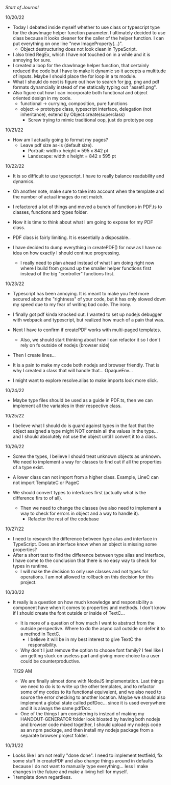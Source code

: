 *Start of Journal*

10/20/22
- Today I debated inside myself whether to use class or typescript type for the drawImage helper function parameter. I ultimately decided to use class because it looks cleaner for the caller of the helper function. I can put everything on one line "new ImageProperty(...)".
  - Object destructuring does not look clean in TypeScript.
- I also tried RegEx, which I have not touched on in a while and it is annoying for sure.
- I created a loop for the drawImage helper function, that certainly reduced the code but I have to make it dynamic so it accepts a multitude of inputs. Maybe I should place the for loop in a ts module.
- What I should do next is figure out how to search for jpg, png and pdf formats dynamcially instead of me statically typing out "asset1.png".
- Also figure out how I can incorporate both functional and object oriented design in my code.
  - functional -> currying, composition, pure functions
  - object -> prototype class, typescript interface, delegation (not inheritance), extend by Object.create(superclass) 
    - Screw trying to mimic traditional oop, just do prototype oop


10/21/22
- How am I actually going to format my pages?
  - Leave pdf size as-is (default size). 
    - Portrait: width x height = 595 x 842 pt
    - Landscape: width x height = 842 x 595 pt

10/22/22
- It is so difficult to use typescript. I have to really balance readability and dynamics.
- Oh another note, make sure to take into account when the template and the number of actual images do not match.
- I refactored a lot of things and moved a bunch of functions in PDF.ts to classes, functions and types folder.
- Now it is time to think about what I am going to expose for my PDF class.

- PDF class is fairly limiting. It is essentially a disposable..
- I have decided to dump everything in createPDF() for now as I have no idea on how exactly I should continue progressing.
  - I really need to plan ahead instead of what I am doing right now where I build from ground up the smaller helper functions first instead of the big "controller" functions first.
  


10/23/22
-  Typescript has been annoying. It is meant to make you feel more secured about the "rightness" of your code, but it has only slowed down my speed due to my fear of writing bad code. The irony.
- I finally got pdf kinda knocked out. I wanted to set up nodejs debugger with webpack and typescript, but realized how much of a pain that was.
- Next I have to confirm if createPDF works with multi-paged templates.
  - Also, we should start thinking about how I can refactor it so I don't rely on fs outside of nodejs (browser side)
- Then I create lines...

- It is a pain to make my code both nodejs and browser friendly. That is why I created a class that will handle that... OpaqueEnv...

- I might want to explore resolve.alias to make imports look more slick.





10/24/22
- Maybe type files should be used as a guide in PDF.ts, then we can implement all the variables in their respective class.




10/25/22
- I believe what I should do is guard against types in the fact that the object assigned a type might NOT contain all the values in the type... and I should absolutely not use the object until I convert it to a class.





10/26/22
- Screw the types, I believe I should treat unknown objects as unknown. We need to implement a way for classes to find out if all the properties of a type exist.
- A lower class can not import from a higher class. Example, LineC can not import TemplateC or PageC

- We should convert types to interfaces first (actually what is the difference firs to of all).
  - Then we need to change the classes (we also need to implement a way to check for errors in object and a way to handle it).
    - Refactor the rest of the codebase


10/27/22
- I need to research the difference between type alias and interface in TypeScript. Does an interface know when an object is missing some properties? 
- After a short test to find the difference between type alias and interface, I have come to the conclusion that there is no easy way to check for types in runtime. 
  - I will make the decision to only use classes and not types for operations. I am not allowed to rollback on this decision for this project.



10/30/22
- It really is a question on how much knowledge and responsibility a component have when it comes to properties and methods. I don't know if I should create the font outside or inside of TextC...
  - It is more of a question of how much I want to abstract from the outside perspective. Where to do the async call outside or defer it to a method in TextC.
    - I believe it will be in my best interest to give TextC the responsibility.
  - Why don't I just remove the option to choose font family? I feel like I am getting stuck on useless part and giving more choice to a user could be counterproductive.

  11/29 AM
  - We are finally almost done with NodeJS implementation. Last things we need to do is to write up the other templates, and to refactor some of my codes to its functional equivalent, and we also need to source the error checking to another location. Maybe we should also implement a global state called pdfDoc... since it is used everywhere and it is always the same pdfDoc.
  - One of the things I am considering is instead of making my HANDOUT-GENERATOR folder look bloated by having both nodejs and browser code mixed together, I should upload my nodejs code as an npm package, and then install my nodejs package from a separate browser project folder.


10/31/22
- Looks like I am not really "done done". I need to implement textfield, fix some stuff in createPDF and also change things around in defaults because I do not want to manually type everything... less I make changes in the future and make a living hell for myself.
- 1 template down regardless.